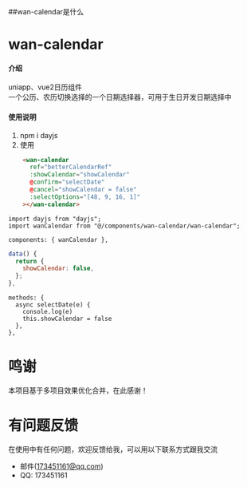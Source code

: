 ##wan-calendar是什么


# wan-calendar

#### 介绍
uniapp、vue2日历组件  
一个公历、农历切换选择的一个日期选择器，可用于生日开发日期选择中

#### 使用说明

1.  npm i dayjs
2.  使用
```html
    <wan-calendar
      ref="betterCalendarRef"
      :showCalendar="showCalendar"
      @confirm="selectDate"
      @cancel="showCalendar = false"
      :selectOptions="[48, 9, 16, 1]"
    ></wan-calendar>
```
```
import dayjs from "dayjs";
import wanCalendar from "@/components/wan-calendar/wan-calendar";

components: { wanCalendar },
```
```js
data() {
  return {
    showCalendar: false,
  };
},
```
```
methods: {
  async selectDate(e) {
    console.log(e)
    this.showCalendar = false
  },
},
```

# 鸣谢
本项目基于多项目效果优化合并，在此感谢！

# 有问题反馈
在使用中有任何问题，欢迎反馈给我，可以用以下联系方式跟我交流

* 邮件(173451161@qq.com)
* QQ: 173451161
